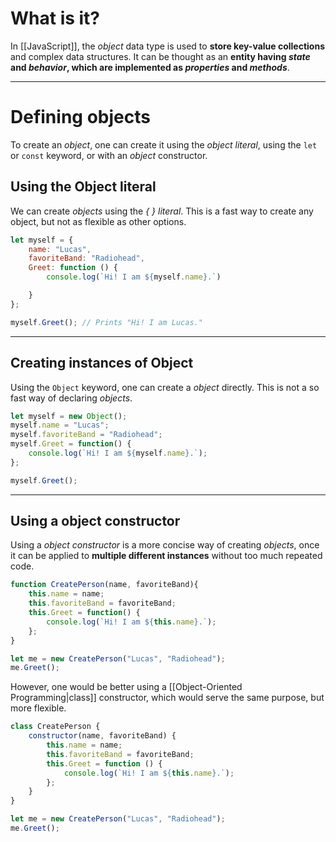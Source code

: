 # What is it?

In [[JavaScript]], the *object* data type is used to **store key-value collections** and complex data structures. It can be thought as an **entity having *state* and *behavior*, which are implemented as *properties* and *methods***.
___
# Defining objects

To create an *object*, one can create it using the *object literal*, using the `let` or `const` keyword, or with an *object* constructor.

## Using the Object literal

We can create *objects* using the *{ } literal*. This is a fast way to create any object, but not as flexible as other options.

```javascript
let myself = {
	name: "Lucas",
	favoriteBand: "Radiohead",
	Greet: function () {
		console.log(`Hi! I am ${myself.name}.`)

	}
};

myself.Greet(); // Prints "Hi! I am Lucas."
```
___
## Creating instances of Object

Using the `Object` keyword, one can create a *object* directly. This is not a so fast way of declaring *objects*.

```javascript
let myself = new Object();
myself.name = "Lucas";
myself.favoriteBand = "Radiohead";
myself.Greet = function() {
	console.log(`Hi! I am ${myself.name}.`);
};

myself.Greet();
```
___
## Using a object constructor

Using a *object constructor* is a more concise way of creating *objects*, once it can be applied to **multiple different instances** without too much repeated code.

```javascript
function CreatePerson(name, favoriteBand){
	this.name = name;
	this.favoriteBand = favoriteBand;
	this.Greet = function() {
		console.log(`Hi! I am ${this.name}.`);
	};
}

let me = new CreatePerson("Lucas", "Radiohead");
me.Greet();
```

However, one would be better using a [[Object-Oriented Programming|class]] constructor, which would serve the same purpose, but more flexible.

```javascript
class CreatePerson {
	constructor(name, favoriteBand) {
		this.name = name;
		this.favoriteBand = favoriteBand;
		this.Greet = function () {
			console.log(`Hi! I am ${this.name}.`);
		};
	}
}

let me = new CreatePerson("Lucas", "Radiohead");
me.Greet();
```

